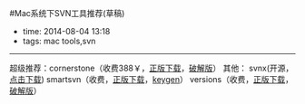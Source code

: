 #Mac系统下SVN工具推荐(草稿)

- time: 2014-08-04 13:18
- tags: mac tools,svn

---
超级推荐：cornerstone（收费388￥，<a href="https://itunes.apple.com/cn/app/cornerstone/id404789253?mt=12">正版下载</a>，<a href="http://pan.baidu.com/s/1pJiCArp">破解版</a>）
其他：
svnx(开源，<a href="http://code.google.com/p/svnx/downloads/list">点击下载</a>) 
smartsvn（收费，<a href="https://www.wandisco.com/store/smartsvn-professional">正版下载</a>，<a href="http://pan.baidu.com/s/1gd9XnsJ">keygen</a>）
versions（收费，<a href="http://www.versionsapp.com/">正版下载</a>，<a href="http://pan.baidu.com/s/1eQteteM">破解版</a>）

